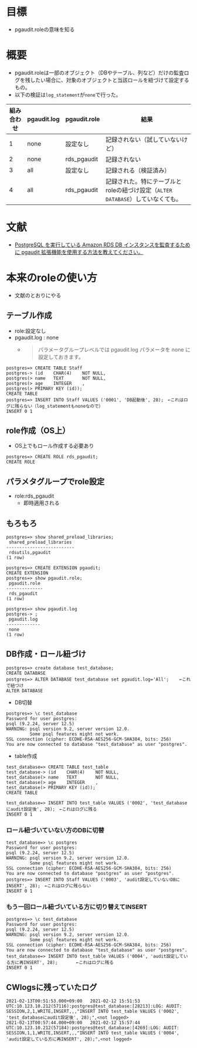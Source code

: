 # 目標
- pgaudit.roleの意味を知る

# 概要
- pgaudit.roleは一部のオブジェクト（DBやテーブル、列など）だけの監査ログを残したい場合に、対象のオブジェクトと当該ロールを紐づけて設定するもの。
- 以下の検証は`log_statement`が`none`で行った。

|組み合わせ  | pgaudit.log | pgaudit.role | 結果 |
| ------------- | ------------- | ------------- | ------------- | 
| 1  | none | 設定なし | 記録されない（試していないけど） |
| 2  | none  | rds_pgaudit | 記録されない |
| 3 | all | 設定なし | 記録される（検証済み） |
| 4 | all| rds_pgaudit |記録された。特にテーブルとroleの紐づけ設定（`ALTER DATABASE`）していなくても。 |

# 文献
- [PostgreSQL を実行している Amazon RDS DB インスタンスを監査するために pgaudit 拡張機能を使用する方法を教えてください。](https://aws.amazon.com/jp/premiumsupport/knowledge-center/rds-postgresql-pgaudit/)

# 本来のroleの使い方
- 文献のとおりにやる
## テーブル作成
- role:設定なし
- pgaudit.log : none
  - >パラメータグループレベルでは pgaudit.log パラメータを none に設定しておきます。
```
postgres=> CREATE TABLE Staff
postgres-> (id    CHAR(4)    NOT NULL,
postgres(> name   TEXT       NOT NULL,
postgres(> age    INTEGER    ,
postgres(> PRIMARY KEY (id));
CREATE TABLE
postgres=> INSERT INTO Staff VALUES ('0001', 'DB起動後', 28);　←これはログに残らない（log_statementもnoneなので）
INSERT 0 1
```
## role作成（OS上）
- OS上でもロール作成する必要あり
```
postgres=> CREATE ROLE rds_pgaudit;
CREATE ROLE
```

## パラメタグループでrole設定
- role:rds_pgaudit
  - 即時適用される

## もろもろ
```
postgres=> show shared_preload_libraries;
 shared_preload_libraries
--------------------------
 rdsutils,pgaudit
(1 row)

postgres=> CREATE EXTENSION pgaudit;
CREATE EXTENSION
postgres=> show pgaudit.role;
 pgaudit.role
--------------
 rds_pgaudit
(1 row)

postgres=> show pgaudit.log
postgres-> ;
 pgaudit.log
-------------
 none
(1 row)
```

## DB作成・ロール紐づけ
```
postgres=> create database test_database;
CREATE DATABASE
postgres=> ALTER DATABASE test_database set pgaudit.log='All';    ←これで紐づけ
ALTER DATABASE
```

- DB切替
```
postgres=> \c test_database
Password for user postgres:
psql (9.2.24, server 12.5)
WARNING: psql version 9.2, server version 12.0.
         Some psql features might not work.
SSL connection (cipher: ECDHE-RSA-AES256-GCM-SHA384, bits: 256)
You are now connected to database "test_database" as user "postgres".
```
- table作成
```
test_database=> CREATE TABLE test_table
test_database-> (id    CHAR(4)    NOT NULL,
test_database(> name   TEXT       NOT NULL,
test_database(> age    INTEGER    ,
test_database(> PRIMARY KEY (id));
CREATE TABLE

test_database=> INSERT INTO test_table VALUES ('0002', 'test_databaseにaudit設定後', 28);　←これはログに残る
INSERT 0 1
```

### ロール紐づいていない方のDBに切替
```
test_database=> \c postgres
Password for user postgres:
psql (9.2.24, server 12.5)
WARNING: psql version 9.2, server version 12.0.
         Some psql features might not work.
SSL connection (cipher: ECDHE-RSA-AES256-GCM-SHA384, bits: 256)
You are now connected to database "postgres" as user "postgres".
postgres=> INSERT INTO Staff VALUES ('0003', 'audit設定していないDBにINSERT', 28);　←これはログに残らない
INSERT 0 1
```

### もう一回ロール紐づいている方に切り替えてINSERT
```
postgres=> \c test_database
Password for user postgres:
psql (9.2.24, server 12.5)
WARNING: psql version 9.2, server version 12.0.
         Some psql features might not work.
SSL connection (cipher: ECDHE-RSA-AES256-GCM-SHA384, bits: 256)
You are now connected to database "test_database" as user "postgres".
test_database=> INSERT INTO test_table VALUES ('0004', 'audit設定している方に再INSERT', 28);       ←これはログに残る
INSERT 0 1
```

## CWlogsに残っていたログ
```
2021-02-13T00:51:53.000+09:00	2021-02-12 15:51:53 UTC:10.123.10.212(57116):postgres@test_database:[28213]:LOG: AUDIT: SESSION,2,1,WRITE,INSERT,,,"INSERT INTO test_table VALUES ('0002', 'test_databaseにaudit設定後', 28);",<not logged>
2021-02-13T00:57:44.000+09:00	2021-02-12 15:57:44 UTC:10.123.10.212(57184):postgres@test_database:[4269]:LOG: AUDIT: SESSION,1,1,WRITE,INSERT,,,"INSERT INTO test_table VALUES ('0004', 'audit設定している方に再INSERT', 28);",<not logged>
```
